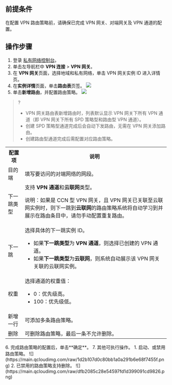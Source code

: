 ## 前提条件
在配置 VPN 路由策略前，请确保已完成 VPN 网关、对端网关及 VPN 通道的配置。

## 操作步骤
1. 登录 [私有网络控制台](https://console.cloud.tencent.com/vpc/vpc?rid=1)。
2. 单击左导航栏中 **VPN 连接** > **VPN 网关**。
3. 在 **VPN 网关**页面，选择地域和私有网络，单击 VPN 网关实例 ID 进入详情页。
4. 在**实例详情**页面，单击**路由表**页签。
   ![](https://main.qcloudimg.com/raw/d261071d65c453ecf21d3980d1b3a8cd.png)
5. 单击**新增路由**，并配置路由策略。
![](https://main.qcloudimg.com/raw/288637983594aa439f67c2ee00a7a12a.png)
>?
>- VPN 网关路由表新增路由时，列表默认显示 VPN 网关下所有 VPN 通道（即 VPN 网关下所有 SPD 策略型和路由型 VPN 通道）。
>- 创建 SPD 策略型通道完成后会自动下发路由，无需在 VPN 网关添加路由。
>- 创建路由型通道完成后需配置对应路由策略。
>
<table>
<tr>
<th>配置项</th>
<th>说明</th>
</tr>
<tr>
<td>目的端</td>
<td>填写要访问的对端网络的网段。</td>
</tr>
<tr>
<td>下一跳类型</td>
<td>支持<b> VPN 通道</b>和<b>云联网</b>类型。<p>说明：如果是 CCN 型 VPN 网关，且 VPN 网关已关联至云联网实例时，则下一跳到<b>云联网</b>的路由策略系统将自动学习到并展示在路由条目中，请勿手动配置重复路由。</td>
</tr>
<tr>
<td>下一跳</td>
<td>选择具体的下一跳实例 ID。<ul><li>如果<b>下一跳类型</b>为<b> VPN 通道</b>，则选择已创建的 VPN 通道。</li><li>如果<b>下一跳类型</b>为<b>云联网</b>，则系统自动展示该 VPN 网关关联的云联网实例。</li></ul></td>
</tr>
<tr>
<td>权重</td>
<td>选择通道的权重值：<ul><li>0：优先级高。</li><li>100：优先级低。</li></ul></td>
</tr>
<tr>
<td>新增一行</td>
<td>可添加多条路由策略。</td>
</tr>
<tr>
<td>删除</td>
<td>可删除路由策略，最后一条不允许删除。</td>
</tr>
</table>
6. 完成路由策略的配置后，单击**确定**。
7. 其他可执行操作。
  1. 启动、或禁用路由策略。
 ![](https://main.qcloudimg.com/raw/1d2b107d0c80bb1a0a291b6e68f7455f.png)
  2. 已禁用的路由策略支持删除。
 ![](https://main.qcloudimg.com/raw/dfb2085c28e54597fd1d399091cd9826.png)
